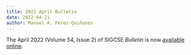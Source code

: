 ```yaml
---
title: 2022 April Bulletin
date: 2022-04-21
author: Manuel A. Pérez-Quiñones
---
```


The April 2022 (Volume 54, Issue 2) of SIGCSE _Bulletin_ is now [available online]({{"/about/bulletin/bulletin.54.2.pdf"|absolute_url}}).